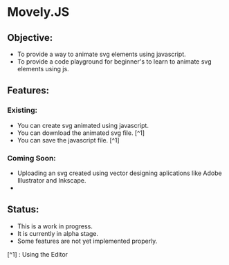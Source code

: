 # Movely.JS

## Objective: 
- To provide a way to animate svg elements using javascript.
- To provide a code playground for beginner's to learn to animate svg elements using js.

## Features: 
### Existing: 
- You can create svg animated using javascript.
- You can download the animated svg file. [^1]
- You can save the javascript file. [^1]
### Coming Soon:
- Uploading an svg created using vector designing aplications like Adobe Illustrator and Inkscape.
- 

## Status: 
- This is a work in progress.
- It is currently in alpha stage.
- Some features are not yet implemented properly.

[^1] : Using the Editor
